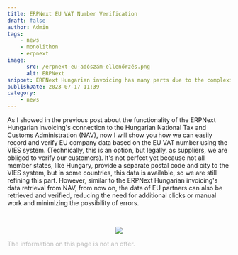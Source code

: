 ```yaml
---
title: ERPNext EU VAT Number Verification
draft: false
author: Admin
tags:
    - news
    - monolithon
    - erpnext
image:
      src: /erpnext-eu-adószám-ellenőrzés.png
      alt: ERPNext
snippet: ERPNext Hungarian invoicing has many parts due to the complexity of the topic. When dealing with EU partners, EU VAT number verification is a crucial step.
publishDate: 2023-07-17 11:39
category:
    - news
---
```


<p>As I showed in the previous post about the functionality of the ERPNext Hungarian invoicing's connection to the Hungarian National Tax and Customs Administration (NAV), now I will show you how we can easily record and verify EU company data based on the EU VAT number using the VIES system. (Technically, this is an option, but legally, as suppliers, we are obliged to verify our customers). It's not perfect yet because not all member states, like Hungary, provide a separate postal code and city to the VIES system, but in some countries, this data is available, so we are still refining this part. However, similar to the ERPNext Hungarian invoicing's data retrieval from NAV, from now on, the data of EU partners can also be retrieved and verified, reducing the need for additional clicks or manual work and minimizing the possibility of errors.</p><p><br></p><p style="text-align: center;"><img src="/GaTn0ke.gif"></p>

<p><span style="color: rgb(187, 187, 187);">The information on this page is not an offer.</span></p>
